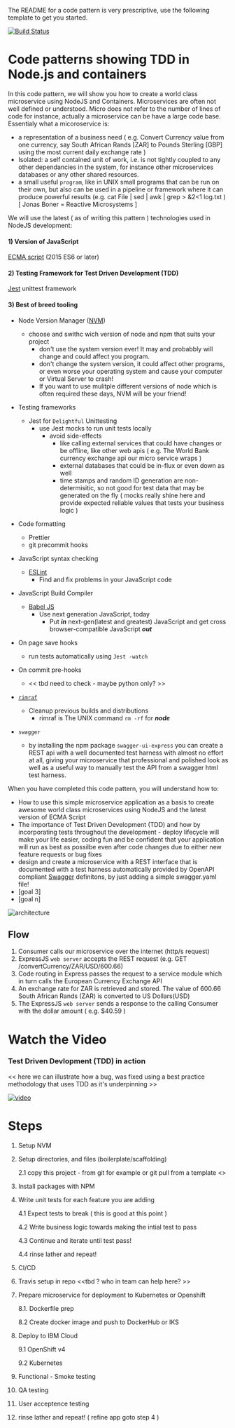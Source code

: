 The README for a code pattern is very prescriptive, use the following template to get you started.

<!-- Put badges at the very top -->
<!-- Change the repo -->
[![Build Status](https://travis-ci.org/IBM/watson-banking-chatbot.svg?branch=master)](https://travis-ci.org/IBM/watson-banking-chatbot)

<!-- Add a new Title and fill in the blanks -->
# Code patterns showing TDD in Node.js and containers

In this code pattern, we will show you how to create a world class microservice using NodeJS and Containers. Microservices are often not well defined or understood.  Micro does not refer to the number of lines of code for instance, actually a microservice can be have a large code base.  Essentialy what a micoroservice is:

* a representation of a business need ( e.g. Convert Currency value from one currency, say South African Rands [ZAR] to Pounds Sterling [GBP] using the most current daily exchange rate )  
* Isolated: a self contained unit of work, i.e. is not tightly coupled to any other dependancies in the system, for instance other microservices databases or any other shared resources. 
* a small useful `program`, like in UNIX small programs that can be run on their own, but also can be used in a pipeline or framework where it can produce powerful results (e.g. cat File | sed | awk | grep > &2<1 log.txt ) [ Jonas Boner = Reactive Microsystems ]

We will use the latest ( as of writing this pattern ) technologies used in NodeJS development:
#### 1) Version of JavaScript
[ECMA script](http://www.ecma-international.org/ecma-262/6.0/) (2015 ES6 or later)

#### 2) Testing Framework for Test Driven Development (TDD)
[Jest](https://jestjs.io/) unittest framework

#### 3) Best of breed tooling

*  Node Version Manager ([NVM](https://github.com/nvm-sh/nvm))
    * choose and swithc wich version of node and npm that suits your project 
        * don't use the system version ever! It may and probabbly will change and could affect you program.
        * don't change the system version, it could affect other programs, or even worse your operating system and cause your computer or Virtual Server to crash!
        * If you want to use mulitple different versions of node which is often required these days, NVM will be your friend!

* Testing frameworks

    * Jest for `Delightful` Unittesting 
        * use Jest mocks to run unit tests locally 
            * avoid side-effects
                * like calling external services that could have changes or be offline, like other web apis ( e.g. The World Bank currency exchange api our micro service wraps ) 
                * external databases that could be in-flux or even down as well
                * time stamps and random ID generation are non-determisitic, so not good for test data that may be generated on the fly ( mocks really shine here and provide expected reliable values that tests your business logic )
* Code formatting
    * Prettier 
    * git precommit hooks
* JavaScript syntax checking
    * [ESLint](https://eslint.org/)
        * Find and fix problems in your JavaScript code
* JavaScript Build Compiler
    * [Babel JS](https://babeljs.io/)
        * Use next generation JavaScript, today
            * Put ***in*** next-gen(latest and greatest) JavaScript and get cross browser-compatible JavaScript ***out***
* On page save hooks
    * run tests automatically using `Jest -watch`
* On commit pre-hooks
    * << tbd need to check - maybe python only? >>
* [`rimraf`](https://www.npmjs.com/package/rimraf)
    * Cleanup previous builds and distributions
        * rimraf is The UNIX command `rm -rf` for ***node***
* `swagger` 
    * by installing the npm package `swagger-ui-express` you can
    create a REST api with a well documented test harness with almost no effort at all, giving your microservice that professional and polished look as well as a useful way to manually test the API from a swagger html test harness.


When you have completed this code pattern, you will understand how to:

* How to use this simple microservice application as a basis to create awesome world class microservices using NodeJS and the latest version of ECMA Script
* The importance of Test Driven Development (TDD) and how by incorporating tests throughout the development - deploy lifecycle will make your life easier, coding fun and be confident that your application will run as best as possilbe even after code changes due to either new feature requests or bug fixes
* design and create a microservice with a REST interface that is documented with a test harness automatically provided by OpenAPI compliant [Swagger](https://swagger.io/) definitons, by just adding a simple swagger.yaml file!  
* [goal 3]
* [goal n]

<!--add an image in this path-->
![architecture](doc/source/images/architecture.png)

<!--Optionally, add flow steps based on the architecture diagram-->
## Flow

1. Consumer calls our  microservice over the internet (http/s request)
2. ExpressJS `web server`   accepts the REST request (e.g. GET /convertCurrency/ZAR/USD/600.66)
3. Code routing in Express passes the request to a service module which in turn calls the European Currency Exchange API
4. An exchange rate for ZAR is retrieved and stored.  The value of 600.66 South African Rands (ZAR) is converted to US Dollars(USD)
5. The ExpressJS `web server` sends a response to the calling Consumer
with the dollar amount ( e.g. $40.59 )

<!--Optionally, update this section when the video is created-->
# Watch the Video
### Test Driven Devlopment (TDD) in action
<< here we can illustrate how a bug, was fixed using a best practice methodology that uses TDD as it's underpinning >>

[![video](http://img.youtube.com/vi/Jxi7U7VOMYg/0.jpg)](https://www.youtube.com/watch?v=Jxi7U7VOMYg)

# Steps
1. Setup NVM
1. Setup directories, and files (boilerplate/scaffolding)

    2.1 copy this project - from git for example or git pull from a template <<tbd>>
1. Install packages with NPM
1. Write unit tests for each feature you are adding

    4.1 Expect tests to break ( this is good at this point )

    4.2 Write business logic towards making the intial test to pass

    4.3 Continue and iterate until test pass!

    4.4 rinse lather and repeat!


1. CI/CD 
1. Travis setup in repo <<tbd ? who in team can help here? >>
1. Prepare microservice for deployment to Kubernetes or Openshift

    8.1. Dockerfile prep

    8.2 Create docker image and push to DockerHub or IKS

1. Deploy to IBM Cloud

    9.1 OpenShift v4

    9.2 Kubernetes

1. Functional - Smoke testing
1. QA testing
1. User acceptence testing
1. rinse lather and repeat! ( refine app goto step 4 )
